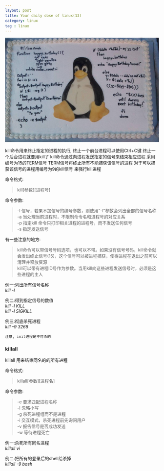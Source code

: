 ```yaml
---
layout: post
title: Your daily dose of linux(13)
category: linux
tag : linux
---
```

<img src="/img/in-post/linux.jpg">

kill命令用来终止指定的进程的执行, 终止一个前台进程可以使用Ctrl+C键 终止一个后台进程就要用kill了  kill命令通过向进程发送指定的信号来结束相应进程 采用编号为15的TERM信号 TERM信号将终止所有不能捕获该信号的进程 对于可以捕获该信号的进程用编号为9的kill信号 来强行kill进程  

命令格式:
>kill[参数][进程号]  

命令参数:  
>-l  信号，若果不加信号的编号参数，则使用“-l”参数会列出全部的信号名称  
>-a  当处理当前进程时，不限制命令名和进程号的对应关系  
>-p  指定kill 命令只打印相关进程的进程号，而不发送任何信号  
>-s  指定发送信号  

有一些注意的地方:  
>kill命令可以带信号号码选项，也可以不带。如果没有信号号码，kill命令就会发出终止信号(15)，这个信号可以被进程捕获，使得进程在退出之前可以清理并释放资源  
>kill可以带有进程ID号作为参数。当用kill向这些进程发送信号时，必须是这些进程的主人  


例一:列出所有信号名称  
*kill -l*  

例二:得到指定信号的数值  
*kill -l KILL*  
*kill -l SIGKILL*  

例三:彻底杀死进程  
*kill –9 3268*  

`注意, init进程是不可杀的`  


### killall  

killall 用来结束同名的的所有进程  

命令格式:  
>killall[参数][进程名]  

命令参数:  
>-e 要求匹配进程名称  
>-I 忽略小写  
>-g 杀死进程组而不是进程  
>-i 交互模式，杀死进程前先询问用户  
>-v 报告信号是否成功发送  
>-w 等待进程死亡  


例一:杀死所有同名进程  
*killall vi*  

例二:把所有的登录后的shell给杀掉  
*killall -9 bash*  



